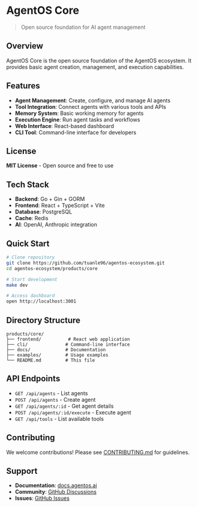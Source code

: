 # AgentOS Core

> Open source foundation for AI agent management

## Overview

AgentOS Core is the open source foundation of the AgentOS ecosystem. It provides basic agent creation, management, and execution capabilities.

## Features

- **Agent Management**: Create, configure, and manage AI agents
- **Tool Integration**: Connect agents with various tools and APIs
- **Memory System**: Basic working memory for agents
- **Execution Engine**: Run agent tasks and workflows
- **Web Interface**: React-based dashboard
- **CLI Tool**: Command-line interface for developers

## License

**MIT License** - Open source and free to use

## Tech Stack

- **Backend**: Go + Gin + GORM
- **Frontend**: React + TypeScript + Vite
- **Database**: PostgreSQL
- **Cache**: Redis
- **AI**: OpenAI, Anthropic integration

## Quick Start

```bash
# Clone repository
git clone https://github.com/tuanle96/agentos-ecosystem.git
cd agentos-ecosystem/products/core

# Start development
make dev

# Access dashboard
open http://localhost:3001
```

## Directory Structure

```
products/core/
├── frontend/          # React web application
├── cli/              # Command-line interface
├── docs/             # Documentation
├── examples/         # Usage examples
└── README.md         # This file
```

## API Endpoints

- `GET /api/agents` - List agents
- `POST /api/agents` - Create agent
- `GET /api/agents/:id` - Get agent details
- `POST /api/agents/:id/execute` - Execute agent
- `GET /api/tools` - List available tools

## Contributing

We welcome contributions! Please see [CONTRIBUTING.md](../../docs/contributing/CONTRIBUTING.md) for guidelines.

## Support

- **Documentation**: [docs.agentos.ai](https://docs.agentos.ai)
- **Community**: [GitHub Discussions](https://github.com/tuanle96/agentos-ecosystem/discussions)
- **Issues**: [GitHub Issues](https://github.com/tuanle96/agentos-ecosystem/issues)